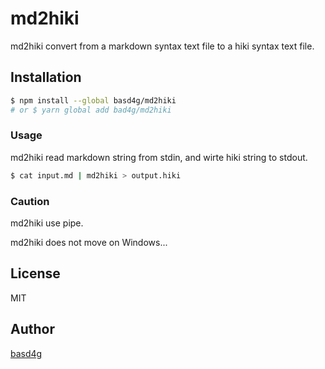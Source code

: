 # md2hiki

md2hiki convert from a markdown syntax text file to a hiki syntax text file.

## Installation

```sh
$ npm install --global basd4g/md2hiki
# or $ yarn global add bad4g/md2hiki
```

### Usage

md2hiki read markdown string from stdin, and wirte hiki string to stdout.

```sh
$ cat input.md | md2hiki > output.hiki
```

### Caution

md2hiki use pipe.

md2hiki does not move on Windows...

## License

MIT

## Author

[basd4g](https://github.com/basd4g)
